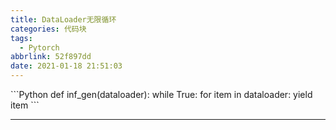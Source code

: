 ```yaml
---
title: DataLoader无限循环
categories: 代码块
tags:
  - Pytorch
abbrlink: 52f897dd
date: 2021-01-18 21:51:03
---
```

<p></p>
<!-- more -->
```Python
def inf_gen(dataloader):
    while True:
        for item in dataloader:
            yield item
```

---
